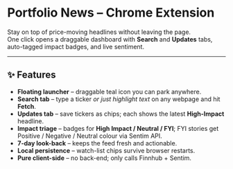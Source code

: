 # Portfolio News – Chrome Extension

Stay on top of price-moving headlines without leaving the page.  
One click opens a draggable dashboard with **Search** and **Updates** tabs, auto-tagged impact badges, and live sentiment.

---

## ✨ Features

- **Floating launcher** – draggable teal icon you can park anywhere.
- **Search tab** – type a ticker *or just highlight text* on any webpage and hit **Fetch**.
- **Updates tab** – save tickers as chips; each shows the latest **High-Impact** headline.
- **Impact triage** – badges for **High Impact / Neutral / FYI**; FYI stories get Positive / Negative / Neutral colour via Sentim API.
- **7-day look-back** – keeps the feed fresh and actionable.
- **Local persistence** – watch-list chips survive browser restarts.
- **Pure client-side** – no back-end; only calls Finnhub + Sentim.

